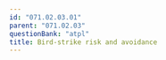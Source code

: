 ```yaml
---
id: "071.02.03.01"
parent: "071.02.03"
questionBank: "atpl"
title: Bird-strike risk and avoidance
---
```

